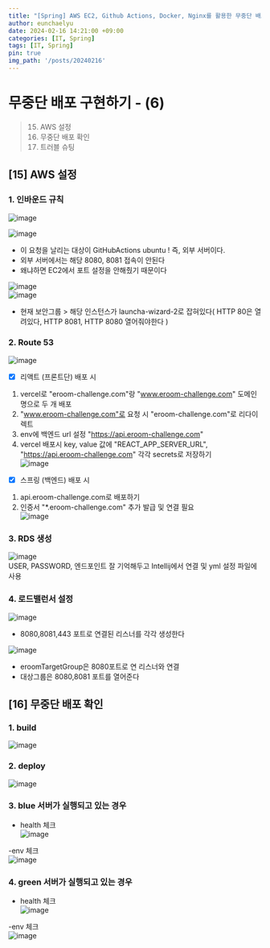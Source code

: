 ```yaml
---
title: "[Spring] AWS EC2, Github Actions, Docker, Nginx를 활용한 무중단 배포(6)"
author: eunchaelyu
date: 2024-02-16 14:21:00 +09:00
categories: [IT, Spring]
tags: [IT, Spring]
pin: true
img_path: '/posts/20240216'
---
```


# 무중단 배포 구현하기 - (6)     
> 15. AWS 설정
> 16. 무중단 배포 확인  
> 17. 트러블 슈팅    

    
## [15] AWS 설정   
### 1. 인바운드 규칙
![image](https://github.com/eunchaelyu/eunchaelyu.github.io/assets/119996957/066b3762-191c-453e-9039-7cb99d717215)    

![image](https://github.com/eunchaelyu/eunchaelyu.github.io/assets/119996957/d0f145cf-0a24-4c9e-be72-f7b71cfcba5c)    


- 이 요청을 날리는 대상이 GitHubActions ubuntu ! 즉, 외부 서버이다.         
- 외부 서버에서는 해당 8080, 8081 접속이 안된다        
- 왜냐하면 EC2에서 포트 설정을 안해줬기 때문이다    

![image](https://github.com/eunchaelyu/eunchaelyu.github.io/assets/119996957/916ba4ca-d530-4f48-b9de-cfb8aeed27c8)    
![image](https://github.com/eunchaelyu/eunchaelyu.github.io/assets/119996957/9e9a2cf1-683e-4e2b-92f7-57f88d01aea5)    

- 현재 보안그룹 > 해당 인스턴스가 launcha-wizard-2로 잡혀있다( HTTP 80은 열려있다, HTTP 8081, HTTP 8080 열어줘야한다 )    

  
### 2. Route 53          
![image](https://github.com/eunchaelyu/eunchaelyu.github.io/assets/119996957/08209b85-dfb4-40b7-b894-68c0c76ffc76)    

- [x] 리액트 (프론트단) 배포 시    
1. vercel로 "eroom-challenge.com"랑 "www.eroom-challenge.com" 도메인명으로 두 개 배포        
2. "www.eroom-challenge.com"로 요청 시 "eroom-challenge.com"로 리다이렉트        
3. env에 백엔드 url 설정 "https://api.eroom-challenge.com"    
4. vercel 배포시 key, value 값에 "REACT_APP_SERVER_URL", "https://api.eroom-challenge.com" 각각 secrets로 저장하기    
![image](https://github.com/eunchaelyu/eunchaelyu.github.io/assets/119996957/0e0bafb7-b8a5-4ca4-baf3-b1d019987c1d)    

- [x] 스프링 (백엔드) 배포 시    
1. api.eroom-challenge.com로 배포하기    
2. 인증서 "*.eroom-challenge.com" 추가 발급 및 연결 필요    
![image](https://github.com/eunchaelyu/eunchaelyu.github.io/assets/119996957/be606a79-4267-407b-9246-5e781cfd1819)        


### 3. RDS 생성                 
![image](https://github.com/eunchaelyu/eunchaelyu.github.io/assets/119996957/77e1b690-56bc-4cf8-8457-d4473abe7833)            
USER, PASSWORD, 엔드포인트 잘 기억해두고 Intellij에서 연결 및 yml 설정 파일에 사용      


### 4. 로드밸런서 설정        
![image](https://github.com/eunchaelyu/eunchaelyu.github.io/assets/119996957/24ac9a06-30f2-4b69-9202-cded286c5cb4)    
               
- 8080,8081,443 포트로 연결된 리스너를 각각 생성한다

![image](https://github.com/eunchaelyu/eunchaelyu.github.io/assets/119996957/8c73dcac-cd9b-441a-bf3e-637654d9f806)    

- eroomTargetGroup은 8080포트로 연 리스너와 연결            
- 대상그룹은 8080,8081 포트를 열어준다        



## [16] 무중단 배포 확인    
### 1. build        
![image](https://github.com/eunchaelyu/eunchaelyu.github.io/assets/119996957/59ccb3d5-c1c9-41ea-b5fd-4ad82a84f066)    

### 2. deploy          
![image](https://github.com/eunchaelyu/eunchaelyu.github.io/assets/119996957/3aa5df43-1f22-4d90-abf2-3122240dc9bd)    
 


### 3. blue 서버가 실행되고 있는 경우        
- health 체크    
![image](https://github.com/eunchaelyu/eunchaelyu.github.io/assets/119996957/70fc9416-490f-44f9-b86c-643661bab6aa)    

-env 체크    
![image](https://github.com/eunchaelyu/eunchaelyu.github.io/assets/119996957/b733339f-40cf-4030-820a-744ddaac474f)        


### 4. green 서버가 실행되고 있는 경우    
- health 체크    
![image](https://github.com/eunchaelyu/eunchaelyu.github.io/assets/119996957/9dc2e727-db1d-402b-b9a7-32b508c7e4fe)    

-env 체크      
![image](https://github.com/eunchaelyu/eunchaelyu.github.io/assets/119996957/e6847180-56e2-483d-96d3-2357b294e532)        










